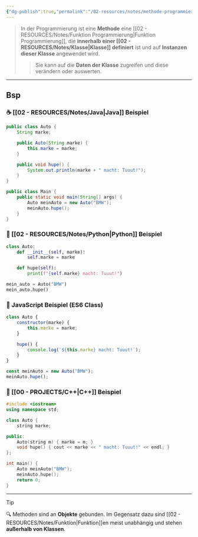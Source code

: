 ```yaml
---
{"dg-publish":true,"permalink":"/02-resources/notes/methode-programmierung/","tags":["code/OOP","projektmanagement"],"noteIcon":"","updated":"2025-07-12T13:31:41.000+02:00"}
---
```


> In der Programmierung ist eine **Methode** eine [[02 - RESOURCES/Notes/Funktion Programmierung\|Funktion Programmierung]], die **innerhalb einer [[02 - RESOURCES/Notes/Klasse\|Klasse]] definiert** ist und auf **Instanzen dieser Klasse** angewendet wird.
> 
> > Sie kann auf die **Daten der Klasse** zugreifen und diese verändern oder auswerten.

---

## Bsp
### ☕ [[02 - RESOURCES/Notes/Java\|Java]] Beispiel

```java
public class Auto {
    String marke;

    public Auto(String marke) {
        this.marke = marke;
    }

    public void hupe() {
        System.out.println(marke + " macht: Tuuut!");
    }
}

public class Main {
    public static void main(String[] args) {
        Auto meinAuto = new Auto("BMW");
        meinAuto.hupe();
    }
}
```



### 🐍 [[02 - RESOURCES/Notes/Python\|Python]] Beispiel

```python
class Auto:
    def __init__(self, marke):
        self.marke = marke

    def hupe(self):
        print(f"{self.marke} macht: Tuuut!")

mein_auto = Auto("BMW")
mein_auto.hupe()
```



### 🧾 JavaScript Beispiel (ES6 Class)

```javascript
class Auto {
    constructor(marke) {
        this.marke = marke;
    }

    hupe() {
        console.log(`${this.marke} macht: Tuuut!`);
    }
}

const meinAuto = new Auto("BMW");
meinAuto.hupe();
```



### 🔣 [[00 - PROJECTS/C++\|C++]] Beispiel

```cpp
#include <iostream>
using namespace std;

class Auto {
    string marke;

public:
    Auto(string m) { marke = m; }
    void hupe() { cout << marke << " macht: Tuuut!" << endl; }
};

int main() {
    Auto meinAuto("BMW");
    meinAuto.hupe();
    return 0;
}
```

---

> [!TIP]  
> 🔍 Methoden sind an **Objekte** gebunden. Im Gegensatz dazu sind [[02 - RESOURCES/Notes/Funktion\|Funktion]]en meist unabhängig und stehen **außerhalb von Klassen**.
